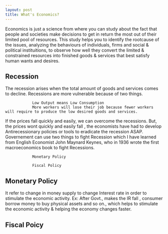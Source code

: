 ```yaml
---
layout: post
title: What's Economics?
---
```


Economics is just a science from where you can study about the fact that people and societies make decisions to get in return the most out of their limited pool of resources. This study helps you to identify the rootcause of the issues, analyzing the behaviours of individuals, firms and social & political instituitions, to observe how well they convert the limited & constrained resources into finished goods & services that best satisfy human wants and desires.

## Recession    
The recession arises when the total amount of goods and services comes to decline.
Recessions are more vulnerable because of two things. 

                Low Output means Low Consumption
                More workers will lose their job because fewer workers will require to produce the low desired goods and services.



If the prices fall quickly and easily, we can overcome the recessions. But, the prices wont quickly and easily fall , the economists have had to develop Antirecessionary policies or tools to eradicate the recession ASAP.
Governement can use two things to fight Recession which I have learned from English Economist John Maynard Keynes, who in 1936 wrote the first macroeconomics book to fight Recessions.

                Monetary Policy

                Fiscal Policy


## Monetary Policy
It refer to change in money supply to change Interest rate in order to stimulate the economic activity.
Ex: After Govt., makes the IR fall , consumer borrow money to buy physical assets and so on., which helps to stimulate the economic activity & helping the economy changes faster.

## Fiscal Poicy